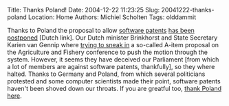 Title: Thanks Poland!
Date: 2004-12-22 11:23:25
Slug: 20041222-thanks-poland
Location: Home
Authors: Michiel Scholten
Tags: olddammit

<p>Thanks to Poland the proposal to allow <a href="http://swpat.ffii.org/">software patents</a> <a href="http://www.tweakers.net/nieuws/35495">has been postponed</a> [Dutch link]. Our Dutch minister Brinkhorst and State Secretary Karien van Gennip where <a href="http://swpat.ffii.org/log/04/cons1217a/index.en.html">trying to sneak in</a> a so-called A-item proposal on the Agriculture and Fishery conference to push the motion through the system. However, it seems they have deceived our Parliament [from which a lot of members are against software patents, thankfully], so they where halted. Thanks to Germany and Poland, from which several politicians protested and some computer scientists made their point, software patents haven't been shoved down our throats. If you are greatful too, <a href="http://thankpoland.info/">thank Poland here</a>.</p>